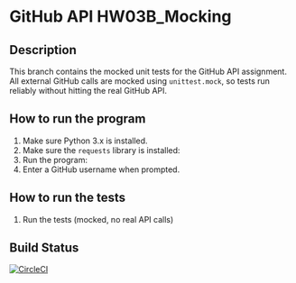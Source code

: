 # GitHub API HW03B_Mocking

## Description
This branch contains the mocked unit tests for the GitHub API assignment.  
All external GitHub calls are mocked using `unittest.mock`, so tests run reliably without hitting the real GitHub API.

## How to run the program
1. Make sure Python 3.x is installed.
2. Make sure the `requests` library is installed:  
3. Run the program:
4. Enter a GitHub username when prompted.

## How to run the tests
1. Run the tests (mocked, no real API calls)

   
## Build Status
[![CircleCI](https://circleci.com/gh/yourusername/yourrepo/tree/HW03B_mocking.svg?style=svg)](https://circleci.com/gh/yourusername/yourrepo/tree/HW03B_mocking)

